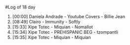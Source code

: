 #Log of 18 day

1. [00:00] Daniela Andrade - Youtube Covers - Billie Jean
1. [08:49] Clairo - Immunity - Softly
1. [15:33] Xipe Totec - Miquian - Nomallot
1. [15:34] Xipe Totec - PREHISPANIC BEG - tzompantli
1. [15:35] Xipe Totec - Miquian - Miquian
